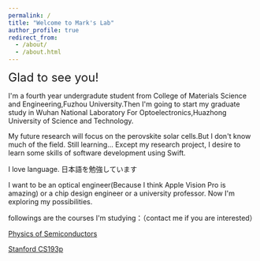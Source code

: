 ```yaml
---
permalink: /
title: "Welcome to Mark's Lab"
author_profile: true
redirect_from: 
  - /about/
  - /about.html
---
```

<span style="font-size: 24px;">Glad to see you!</span>

I'm a fourth year undergradute student from College of Materials Science and Engineering,Fuzhou University.<!-- (https://www.fzu.edu.cn) -->Then I'm going to start my graduate study in Wuhan National Laboratory For Optoelectronics,Huazhong University of Science and Technology.<!-- (https://www.hust.edu.cn) -->

My future research will focus on the perovskite solar cells.But I don't know much of the field. Still learning...
Except my research project, I desire to learn some skills of software development using Swift.

I love language. 日本語を勉強しています

I want to be an optical engineer(Because I think Apple Vision Pro is amazing) or a chip design engineer or a university professor. Now I'm exploring my possibilities.

followings are the courses I'm studying：（contact me if you are interested）

[Physics of Semiconductors](https://www.bilibili.com/video/BV1fp4y1z7oF/?spm_id_from=333.788.videopod.episodes&vd_source=06b81024148c72a3449f77773c8792a9&p=5)

[Stanford CS193p](https://www.bilibili.com/video/BV19p4y1K7pf/?spm_id_from=333.999.0.0&vd_source=06b81024148c72a3449f77773c8792a9)

